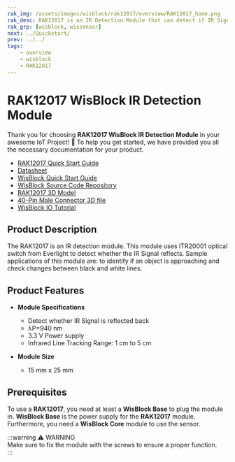 ```yaml
---
rak_img: /assets/images/wisblock/rak12017/overview/RAK12017_home.png
rak_desc: RAK12017 is an IR Detection Module that can detect if IR Signal is reflected back.
rak_grp: [wisblock, wissensor]
next: ../Quickstart/
prev: ../../
tags:
    - overview
    - wisblock
    - RAK12017
---
```



# RAK12017 WisBlock IR Detection Module

Thank you for choosing **RAK12017 WisBlock IR Detection Module** in your awesome IoT Project! 🎉 To help you get started, we have provided you all the necessary documentation for your product.

* [RAK12017 Quick Start Guide](../Quickstart/)
* [Datasheet](../Datasheet/)
* <a href="../../Quickstart/" target="_blank">WisBlock Quick Start Guide</a>
* [WisBlock Source Code Repository](https://github.com/RAKWireless/WisBlock/)
* [RAK12017 3D Model](https://downloads.rakwireless.com/3D_File/WisBlock/3D_RAK12017.stp)
* [40-Pin Male Connector 3D file](https://downloads.rakwireless.com/3D_File/Accessory/WisConnector/M40S1003K6M.stp)
* [WisBlock IO Tutorial](https://docs.rakwireless.com/Knowledge-Hub/Learn/WisBlock-IO-Tutorial/)

<!--**Examples** -->

<!--For All WisBlock Core: -->
<!--* [Sample Code: RAK12012](https://github.com/RAKWireless/WisBlock/blob/master/examples/common/IO/RAK12005_WaterDetector/RAK12005_WaterDetector.ino)-->

## Product Description

The RAK12017 is an IR detection module. This module uses ITR20001 optical switch from Everlight to detect whether the IR Signal reflects. Sample applications of this module are: to identify if an object is approaching and check changes between black and white lines. 


## Product Features

* **Module Specifications**
    * Detect whether IR Signal is reflected back
    * λP=940&nbsp;nm
    * 3.3&nbsp;V Power supply
    * Infrared Line Tracking Range: 1&nbsp;cm to 5&nbsp;cm

* **Module Size**
    * 15&nbsp;mm x 25&nbsp;mm

## Prerequisites

To use a **RAK12017**, you need at least a **WisBlock Base** to plug the module in. **WisBlock Base** is the power supply for the **RAK12017** module. Furthermore, you need a **WisBlock Core** module to use the sensor.

:::warning ⚠️ WARNING    
Make sure to fix the module with the screws to ensure a proper function.    
:::